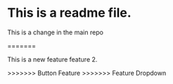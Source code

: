 <h1> This is a readme file.</h1>
<p> This is a change in the main repo</p>
=======
<p> This is a new feature feature 2.</p>
>>>>>>> Button Feature
>>>>>>> Feature Dropdown
